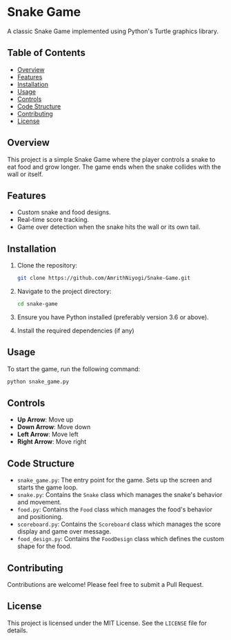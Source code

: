 # Snake Game

A classic Snake Game implemented using Python's Turtle graphics library.

## Table of Contents

- [Overview](#overview)
- [Features](#features)
- [Installation](#installation)
- [Usage](#usage)
- [Controls](#controls)
- [Code Structure](#code-structure)
- [Contributing](#contributing)
- [License](#license)

## Overview

This project is a simple Snake Game where the player controls a snake to eat food and grow longer. The game ends when the snake collides with the wall or itself.

## Features

- Custom snake and food designs.
- Real-time score tracking.
- Game over detection when the snake hits the wall or its own tail.

## Installation

1. Clone the repository:
    ```sh
    git clone https://github.com/AmrithNiyogi/Snake-Game.git
    ```

2. Navigate to the project directory:
    ```sh
    cd snake-game
    ```

3. Ensure you have Python installed (preferably version 3.6 or above).

4. Install the required dependencies (if any)

## Usage

To start the game, run the following command:
```sh
python snake_game.py
```

## Controls

- **Up Arrow**: Move up
- **Down Arrow**: Move down
- **Left Arrow**: Move left
- **Right Arrow**: Move right

## Code Structure

- `snake_game.py`: The entry point for the game. Sets up the screen and starts the game loop.
- `snake.py`: Contains the `Snake` class which manages the snake's behavior and movement.
- `food.py`: Contains the `Food` class which manages the food's behavior and positioning.
- `scoreboard.py`: Contains the `Scoreboard` class which manages the score display and game over message.
- `food_design.py`: Contains the `FoodDesign` class which defines the custom shape for the food.

## Contributing

Contributions are welcome! Please feel free to submit a Pull Request.

## License

This project is licensed under the MIT License. See the `LICENSE` file for details.
